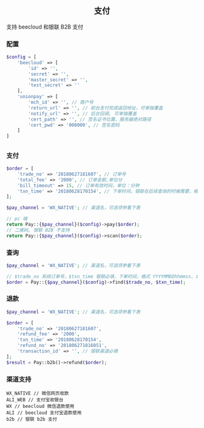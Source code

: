<div data-type="alignment" data-value="center" style="text-align:center">
  <h2 id="bn8zcv" data-type="h">
    <a class="anchor" id="支付" href="#bn8zcv"></a>支付</h2>
  <div data-type="p"></div>
</div>

支持 beecloud 和银联 B2B 支付

### 配置
```php
$config = [
    'beecloud' => [
        'id' => '',
        'secret' => '',
        'master_secret' => '',
        'test_secret' => ''
    ],
    'unionpay' => [
        'mch_id' => '', // 商户号
        'return_url' => '', // 前台支付完成返回地址，可单独覆盖
        'notify_url' => '', // 后台回调, 可单独覆盖
        'cert_path' => '', // 签名证书位置，服务器绝对路径
        'cert_pwd' => '000000', // 签名密码
    ]
]
```

## 
### 支付

```php
$order = [
    'trade_no' => '20180627181607', // 订单号
    'total_fee' => '2000', // 订单金额,单位分
    'bill_timeout' => 15, // 订单有效时间，单位：分钟
    'txn_time' => '20180628170154', // 下单时间，银联在后续查询的时候需要，格式 YYYYMMDDhhmmss，北京时间
];

$pay_channel = 'WX_NATIVE'; // 渠道名，可选项参看下表

// pc 端
return Pay::{$pay_channel}($config)->pay($order);
// 二维码, 银联 B2B 不支持
return Pay::{$pay_channel}($config)->scan($order);
```

### 查询

```php
$pay_channel = 'WX_NATIVE'; // 渠道名，可选项参看下表

// $trade_no 系统订单号，$txn_time 银联必填，下单时间，格式 YYYYMMDDhhmmss，北京时间
$order = Pay::{$pay_channel}($config)->find($trade_no, $txn_time);
```

### 退款
```php
$pay_channel = 'WX_NATIVE'; // 渠道名，可选项参看下表

$order = [
    'trade_no' => '20180627181607',
    'refund_fee' => '2000',
    'txn_time' => '20180628170154',
    'refund_no' => '201806271816051',
    'transaction_id' => '', // 银联渠道必填
];
$result = Pay::b2b()->refund($order);
```

### 渠道支持
```
WX_NATIVE // 微信网页收款
ALI_WEB // 支付宝收银台
WX // beecloud 微信退款使用
ALI // beecloud 支付宝退款使用
b2b // 银联 b2b 支付
```

